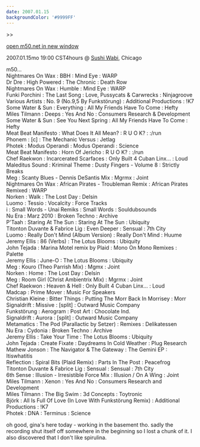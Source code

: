 ```yaml
---
date: 2007.01.15
backgroundColor: '#9999FF'
---
```


\>>

[open m50.net in new window  
](http://m50.net/)


2007.01.15mo 19:00 CST4hours @ [Sushi Wabi](http://www.sushiwabi.com/), Chicago  

m50...  
Nightmares On Wax : BBH : Mind Eye : WARP  
Dr Dre : High Powered : The Chronic : Death Row  
Nightmares On Wax : Humble : Mind Eye : WARP  
Funki Porchini : The Last Song : Love, Pussycats & Carwrecks : Ninjagroove  
Various Artists : No. 9 (No.9,5 By Funkstörung) : Additional Productions : !K7  
Some Water & Sun : Everything : All My Friends Have To Come : Hefty  
Miles Tilmann : Deeps : Yes And No : Consumers Research & Development  
Some Water & Sun : See You Next Spring : All My Friends Have To Come : Hefty  
Meat Beat Manifesto : What Does It All Mean? : R U O K? : :/run  
Phonem : \[c\] : The Mechanic Versus : Jetlag  
Photek : Modus Operandi : Modus Operandi : Science  
Meat Beat Manifesto : Horn Of Jericho : R U O K? : :/run  
Chef Raekwon : Incarcerated Scarfaces : Only Built 4 Cuban Linx... : Loud  
Maleditus Sound : Kriminal Theme : Dusty Fingers - Volume 8 : Strictly Breaks  
Meg : Scanty Blues - Dennis DeSantis Mix : Mgrmx : Joint  
Nightmares On Wax : African Pirates - Troubleman Remix : African Pirates Remixed : WARP  
Norken : Walk : The Lost Day : Delsin  
Luomo : Tessio : Vocalcity : Force Tracks  
i : Small Words - Unai Remiks : Small Words : Souldubsounds  
Nu Era : Marz 2010 : Broken Techno : Archive  
P'Taah : Staring At The Sun : Staring At The Sun : Ubiquity  
Titonton Duvante & Fabrice Lig : Even Deeper : Sensual : 7th City  
Luomo : Really Don't Mind (Album Version) : Really Don't Mind : Huume  
Jeremy Ellis : 86 (Verbs) : The Lotus Blooms : Ubiquity  
John Tejada : Marina Motel remix by Plaid : Mono On Mono Remixes : Palette  
Jeremy Ellis : June-O : The Lotus Blooms : Ubiquity  
Meg : Kouro (Theo Parrish Mix) : Mgmx : Joint  
Norken : Home : The Lost Day : Delsin  
Meg : Room Girl (Christ Ambientrix Mix) : Mgrmx : Joint  
Chef Raekwon : Heaven & Hell : Only Built 4 Cuban Linx... : Loud  
Madcap : Prime Mover : Music For Speakers  
Christian Kleine : Bitter Things : Putting The Morr Back In Morrisey : Morr  
Signaldrift : Missive : \[split\] : Outward Music Company  
Funkstörung : Aerogram : Post Art : Chocolate Ind.  
Signaldrift : Aurora : \[split\] : Outward Music Company  
Metamatics : The Pod (Parallactic by Setzer) : Remixes : Delikatessen  
Nu Era : Cydonia : Broken Techno : Archive  
Jeremy Ellis : Take Your Time : The Lotus Blooms : Ubiquity  
John Tejada : Create Fixate : Daydreams In Cold Weather : Plug Research  
Mathew Jonson : The Navigator & The Gateway : The Gemini EP : Itiswhatitis  
Reflection : Spiral Bits (Plaid Remix) : Parts In The Post : Peacefrog  
Titonton Duvante & Fabrice Lig : Sensual : Sensual : 7th City  
6th Sense : Illusion - Irresistible Force Mix : Illusion / On A Wing : Joint  
Miles Tilmann : Xenon : Yes And No : Consumers Research and Development  
Miles Tilmann : The Big Swim : 3d Concepts : Toytronic  
Björk : All Is Full Of Love (In Love With Funkstörung Remix) : Additional Productions : !K7  
Photek : DNA : Terminus : Science  

oh good, gina's here today - working in the basement tho. sadly the recording shut itself off somewhere in the beginning so I lost a chunk of it. I also discovered that I don't like spirulina.